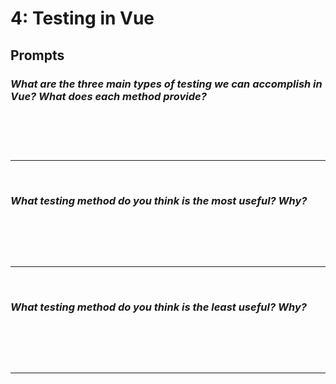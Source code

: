 # 4: Testing in Vue

## Prompts

### *What are the three main types of testing we can accomplish in Vue? What does each method provide?*
<br/>

```

```
<br/><hr/><br/>

### *What testing method do you think is the most useful? Why?*
<br/>


<br/><br/><hr/><br/>

### *What testing method do you think is the least useful? Why?*
<br/>


<br/><br/><hr/><br/>